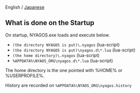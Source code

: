 English / [Japanese](./05-Startup_ja.md)

## What is done on the Startup

On startup, NYAGOS.exe loads and execute below.

- `(the directory NYAGOS is put)\.nyagos` (lua-script)
- `(the directory NYAGOS is put)\nyagos.d\*.lua` (lua-script)
- `(the home directory)\.nyagos` (lua-script)
- `%APPDATA%\NYAOS_ORG\nyagos.d\*.lua` (lua-script)

The home directory is the one pointed with %HOME% or %USERPROFILE%.

History are recorded on `%APPDATA%\NYAOS_ORG\nyagos.history`
